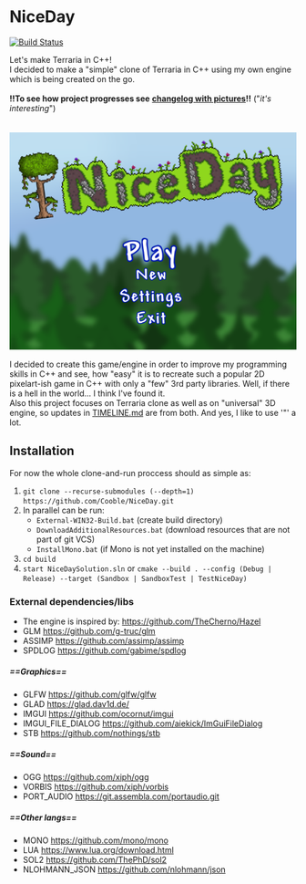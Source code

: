 # NiceDay
[![Build Status](https://travis-ci.com/Cooble/NiceDay.svg?branch=master)](https://travis-ci.com/Cooble/NiceDay)

Let's make Terraria in C++!  
I decided to make a "simple" clone of Terraria in C++ using my own engine which is being created on the go. 
<br> 
<br> 
**!!To see how project progresses see** [**changelog with pictures**](screenshots/TIMELINE.md)**!!** ("*it's interesting*")
<br>  
<br>
![Alt text](screenshots/back_logo.png?raw=false "logo")

I decided to create this game/engine in order to improve my programming skills in C++ and see, 
how "easy" it is to recreate such a popular 2D pixelart-ish game in C++ with only a "few" 3rd party libraries. 
Well, if there is a hell in the world... I think I've found it.<br>
Also this project focuses on Terraria clone as well as on "universal" 3D engine, 
so updates in [TIMELINE.md](screenshots/TIMELINE.md) are from both.
And yes, I like to use '"' a lot.

## Installation
For now the whole clone-and-run proccess should as simple as:
1. `git clone --recurse-submodules (--depth=1) https://github.com/Cooble/NiceDay.git`
2. In parallel can be run:
   - `External-WIN32-Build.bat` (create build directory)
   - `DownloadAdditionalResources.bat` (download resources that are not part of git VCS)
   - `InstallMono.bat` (if Mono is not yet installed on the machine)
3. `cd build`
3. `start NiceDaySolution.sln` or `cmake --build . --config (Debug | Release) --target (Sandbox | SandboxTest | TestNiceDay)`


### External dependencies/libs
- The engine is inspired by: https://github.com/TheCherno/Hazel   
- GLM https://github.com/g-truc/glm
- ASSIMP https://github.com/assimp/assimp
- SPDLOG https://github.com/gabime/spdlog

##### ==Graphics==
- GLFW https://github.com/glfw/glfw
- GLAD https://glad.dav1d.de/
- IMGUI https://github.com/ocornut/imgui
- IMGUI_FILE_DIALOG https://github.com/aiekick/ImGuiFileDialog
- STB https://github.com/nothings/stb

##### ==Sound==
- OGG https://github.com/xiph/ogg
- VORBIS https://github.com/xiph/vorbis
- PORT_AUDIO https://git.assembla.com/portaudio.git

##### ==Other langs==
- MONO https://github.com/mono/mono
- LUA https://www.lua.org/download.html
- SOL2 https://github.com/ThePhD/sol2
- NLOHMANN_JSON https://github.com/nlohmann/json
